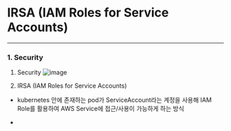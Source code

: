 # IRSA (IAM Roles for Service Accounts)

--- 
### 1. Security
1. Security
![image](https://github.com/devhyunuk/eks-security/assets/49749510/516ccbf4-07cd-4bdd-ba32-e470fe450599)

2. IRSA (IAM Roles for Service Accounts)
- kubernetes 안에 존재하는 pod가 ServiceAccount라는 계정을 사용해 IAM Role를 활용하여 AWS Service에 접근/사용이 가능하게 하는 방식

-  
